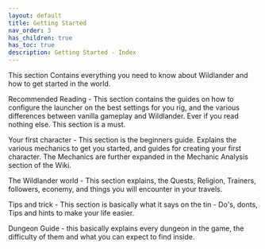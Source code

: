 ```yaml
---
layout: default
title: Getting Started
nav_order: 3
has_children: true
has_toc: true
description: Getting Started - Index
---
```


This section Contains everything you need to know about Wildlander and how to get started in the world.

Recommended Reading - This section contains the guides on how to configure the launcher on the best settings for you rig, and the various differences between vanilla gameplay and Wildlander. Ever if you read nothing else. This section is a must.

Your first character - This section is the beginners guide. Explains the various mechanics to get you started, and guides for creating your first character. The Mechanics are further expanded in the Mechanic Analysis section of the Wiki.

The Wildlander world - This section explains, the Quests, Religion, Trainers, followers, econemy, and things you will encounter in your travels.

Tips and trick - This section is basically what it says on the tin - Do's, donts, Tips and hints to make your life easier.

Dungeon Guide - this basically explains every dungeon in the game, the difficulty of them and what you can expect to find inside.

